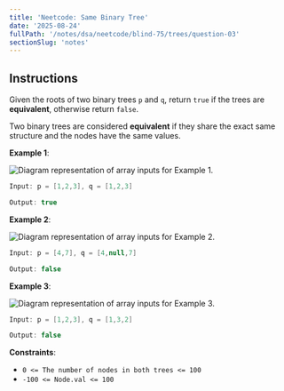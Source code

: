 ```yaml
---
title: 'Neetcode: Same Binary Tree'
date: '2025-08-24'
fullPath: '/notes/dsa/neetcode/blind-75/trees/question-03'
sectionSlug: 'notes'
---
```


## Instructions

Given the roots of two binary trees `p` and `q`, return `true` if the trees are **equivalent**, otherwise return `false`.

Two binary trees are considered **equivalent** if they share the exact same structure and the nodes have the same values.

**Example 1**:

<img src="https://imagedelivery.net/CLfkmk9Wzy8_9HRyug4EVA/e78fc10c-4692-471f-5261-61e9be4f3a00/public" alt="Diagram representation of array inputs for Example 1.">

```Java
Input: p = [1,2,3], q = [1,2,3]

Output: true
```

**Example 2**:

<img src="https://imagedelivery.net/CLfkmk9Wzy8_9HRyug4EVA/0b0ee764-c643-46ff-cb3f-86ce8b58ab00/public" alt="Diagram representation of array inputs for Example 2.">

```Java
Input: p = [4,7], q = [4,null,7]

Output: false
```

**Example 3**:

<img src="https://imagedelivery.net/CLfkmk9Wzy8_9HRyug4EVA/4d811f95-0488-490b-1f4f-fc5489df0f00/public" alt="Diagram representation of array inputs for Example 3.">

```Java
Input: p = [1,2,3], q = [1,3,2]

Output: false
```

**Constraints**:

- `0 <= The number of nodes in both trees <= 100`
- `-100 <= Node.val <= 100`
